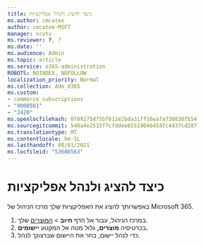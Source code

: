 ```yaml
---
title: כיצד להציג ולנהל אפליקציות
ms.author: cmcatee
author: cmcatee-MSFT
manager: scotv
ms.reviewer: ?, ?
ms.date: ''
ms.audience: Admin
ms.topic: article
ms.service: o365-administration
ROBOTS: NOINDEX, NOFOLLOW
localization_priority: Normal
ms.collection: Adm_O365
ms.custom:
- commerce_subscriptions
- "9000561"
- "2420"
ms.openlocfilehash: 0789275d75bf611e2bda31ff16eafa730836fb54
ms.sourcegitcommit: 540a4e2515f7cfddee65519046454fc4437cd287
ms.translationtype: MT
ms.contentlocale: he-IL
ms.lasthandoff: 08/01/2021
ms.locfileid: "53686563"
---
```

# <a name="how-to-view-and-manage-apps"></a>כיצד להציג ולנהל אפליקציות

באפשרותך להציג את האפליקציות שלך מרכז הניהול של Microsoft 365.

1. במרכז הניהול, עבור אל הדף **חיוב**  >  [המוצרים](https://go.microsoft.com/fwlink/p/?linkid=842054) שלך.
2. בכרטיסיה **מוצרים,** גלול מטה אל המקטע **יישומים.**
3. כדי לנהל יישום, בחר את היישום שברצונך לנהל.